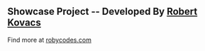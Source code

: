 ## Showcase Project -- Developed By [Robert Kovacs](https://instagram.com/aka_ale_xander)

Find more at [robycodes.com](https://robycodes.com)

